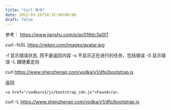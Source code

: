 ```yaml
---
title: "Curl 命令"
date: 2022-03-25T14:32:56+08:00
draft: false 
---
```


参考： https://www.jianshu.com/p/ac019dc3a0f7

curl -fsSL https://rwkey.com/images/avatar.jpg

-f 显示错误状态, 而不是返回内容
-s 不显示正在进行的任务，包括错误
-S 显示错误
-L 跟随重定向

curl https://www.shenzhenair.com/vodka/v1/dfp/bootstrap.js

返回
```
<a href="/vodka/v1/js/bootstrap_cdn.js">Found</a>.
```

curl -L https://www.shenzhenair.com/vodka/v1/dfp/bootstrap.js 
